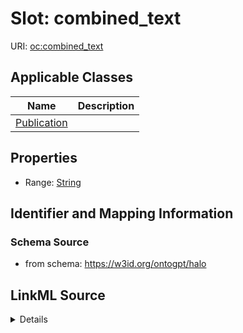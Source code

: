 # Slot: combined_text

URI: [oc:combined_text](http://w3id.org/ontogpt/ontology-class-templatecombined_text)



<!-- no inheritance hierarchy -->




## Applicable Classes

| Name | Description |
| --- | --- |
[Publication](Publication.md) | 






## Properties

* Range: [String](String.md)







## Identifier and Mapping Information







### Schema Source


* from schema: https://w3id.org/ontogpt/halo




## LinkML Source

<details>
```yaml
name: combined_text
from_schema: https://w3id.org/ontogpt/halo
rank: 1000
alias: combined_text
owner: Publication
domain_of:
- Publication
range: string

```
</details>